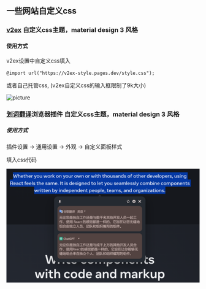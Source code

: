 ## 一些网站自定义css


### [v2ex](https://www.v2ex.com/) 自定义css主题，material design 3 风格

#### 使用方式

v2ex设置中自定义css填入
```
@import url("https://v2ex-style.pages.dev/style.css");
```

或者自己托管css, (v2ex自定义css的输入框限制了9k大小)

![picture](./v2ex_scrrenshot.png)



### [划词翻译](https://hcfy.app/)浏览器插件 自定义css主题，material design 3 风格

##### 使用方式

插件设置 -> 通用设置 -> 外观 -> 自定义面板样式

填入css代码

![picture](./hcfy_scrrenshot.png)




